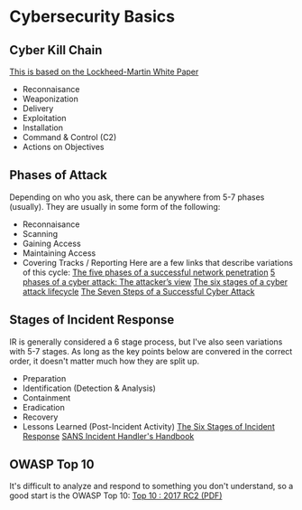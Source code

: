 # Cybersecurity Basics

## Cyber Kill Chain
[This is based on the Lockheed-Martin White Paper](https://www.lockheedmartin.com/content/dam/lockheed/data/corporate/documents/LM-White-Paper-Intel-Driven-Defense.pdf)
- Reconnaisance
- Weaponization
- Delivery
- Exploitation
- Installation
- Command & Control (C2)
- Actions on Objectives

## Phases of Attack
Depending on who you ask, there can be anywhere from 5-7 phases (usually). They are usually in some form of the following:
- Reconnaisance
- Scanning
- Gaining Access
- Maintaining Access
- Covering Tracks / Reporting
Here are a few links that describe variations of this cycle:
[The five phases of a successful network penetration](https://www.techrepublic.com/blog/it-security/the-five-phases-of-a-successful-network-penetration/)
[5 phases of a cyber attack: The attacker’s view](https://business.f-secure.com/5-phases-of-a-cyber-attack-the-attackers-view)
[The six stages of a cyber attack lifecycle](https://www.helpnetsecurity.com/2017/03/06/cyber-attack-lifecycle/)
[The Seven Steps of a Successful Cyber Attack](http://resources.infosecinstitute.com/the-seven-steps-of-a-successful-cyber-attack/)

## Stages of Incident Response
IR is generally considered a 6 stage process, but I've also seen variations with 5-7 stages. As long as the key points below are convered in the correct order, it doesn't matter much how they are split up.
- Preparation
- Identification (Detection & Analysis)
- Containment
- Eradication
- Recovery
- Lessons Learned (Post-Incident Activity)
[The Six Stages of Incident Response](https://www.cso.com.au/article/600455/six-stages-incident-response/)
[SANS Incident Handler's Handbook](https://www.sans.org/reading-room/whitepapers/incident/incident-handlers-handbook-33901)

## OWASP Top 10
It's difficult to analyze and respond to something you don't understand, so a good start is the OWASP Top 10:
[Top 10 : 2017 RC2 (PDF)](https://www.owasp.org/images/b/b0/OWASP_Top_10_2017_RC2_Final.pdf)
